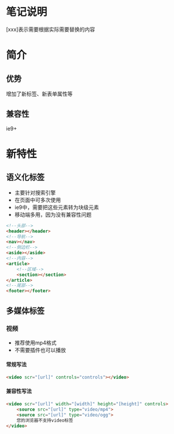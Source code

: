 # 笔记说明

[xxx]表示需要根据实际需要替换的内容

# 简介

## 优势

增加了新标签、新表单属性等

## 兼容性

ie9+



# 新特性

## 语义化标签

- 主要针对搜索引擎
- 在页面中可多次使用
- ie9中，需要把这些元素转为块级元素
- 移动端多用，因为没有兼容性问题

```html
<!--头部-->
<header></header>
<!--导航-->
<nav></nav>
<!--侧边栏-->
<aside></aside>
<!--内容-->
<article>
    <!--区域-->
    <section></section>
</article>
<!--尾部-->
<footer></footer>
```



## 多媒体标签

### 视频

- 推荐使用mp4格式
- 不需要插件也可以播放

#### 常规写法

```html
<video scr="[url]" controls="controls"></video>
```

#### 兼容性写法

```html
<video scr="[url]" width="[width]" height="[height]" controls>
    <source src="[url]" type="video/mp4">
    <source src="[url]" type="video/ogg">
    您的浏览器不支持video标签
</video>
```

